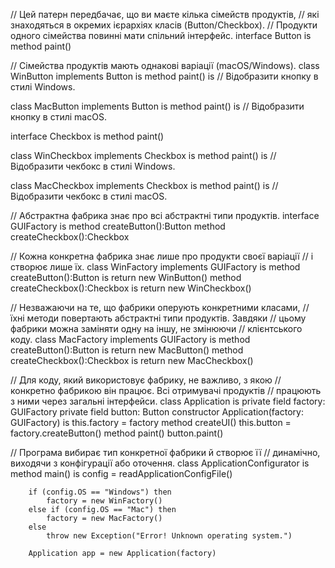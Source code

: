 // Цей патерн передбачає, що ви маєте кілька сімейств продуктів,
// які знаходяться в окремих ієрархіях класів (Button/Checkbox).
// Продукти одного сімейства повинні мати спільний інтерфейс.
interface Button is
    method paint()

// Cімейства продуктів мають однакові варіації (macOS/Windows).
class WinButton implements Button is
    method paint() is
        // Відобразити кнопку в стилі Windows.

class MacButton implements Button is
    method paint() is
        // Відобразити кнопку в стилі macOS.


interface Checkbox is
    method paint()

class WinCheckbox implements Checkbox is
    method paint() is
        // Відобразити чекбокс в стилі Windows.

class MacCheckbox implements Checkbox is
    method paint() is
        // Відобразити чекбокс в стилі macOS.


// Абстрактна фабрика знає про всі абстрактні типи продуктів.
interface GUIFactory is
    method createButton():Button
    method createCheckbox():Checkbox


// Кожна конкретна фабрика знає лише про продукти своєї варіації
// і створює лише їх.
class WinFactory implements GUIFactory is
    method createButton():Button is
        return new WinButton()
    method createCheckbox():Checkbox is
        return new WinCheckbox()

// Незважаючи на те, що фабрики оперують конкретними класами,
// їхні методи повертають абстрактні типи продуктів. Завдяки
// цьому фабрики можна заміняти одну на іншу, не змінюючи
// клієнтського коду.
class MacFactory implements GUIFactory is
    method createButton():Button is
        return new MacButton()
    method createCheckbox():Checkbox is
        return new MacCheckbox()


// Для коду, який використовує фабрику, не важливо, з якою
// конкретно фабрикою він працює. Всі отримувачі продуктів
// працюють з ними через загальні інтерфейси.
class Application is
    private field factory: GUIFactory
    private field button: Button
    constructor Application(factory: GUIFactory) is
        this.factory = factory
    method createUI()
        this.button = factory.createButton()
    method paint()
        button.paint()


// Програма вибирає тип конкретної фабрики й створює її
// динамічно, виходячи з конфігурації або оточення.
class ApplicationConfigurator is
    method main() is
        config = readApplicationConfigFile()

        if (config.OS == "Windows") then
            factory = new WinFactory()
        else if (config.OS == "Mac") then
            factory = new MacFactory()
        else
            throw new Exception("Error! Unknown operating system.")

        Application app = new Application(factory)